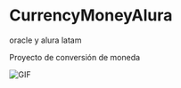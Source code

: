 # CurrencyMoneyAlura
oracle y alura latam

Proyecto de conversión de moneda

![GIF](https://i.ibb.co/hC2xxj9/gif3.gif)
